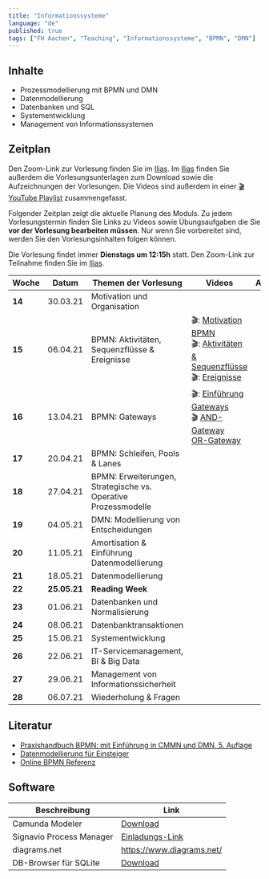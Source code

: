 ```yaml
---
title: "Informationssysteme"
language: "de"
published: true
tags: ["FH Aachen", "Teaching", "Informationssysteme", "BPMN", "DMN"]
---
```


## Inhalte

* Prozessmodellierung mit BPMN und DMN
* Datenmodellierung
* Datenbanken und SQL
* Systementwicklung
* Management von Informationssystemen

## Zeitplan

Den Zoom-Link zur Vorlesung finden Sie im [Ilias](https://www.ili.fh-aachen.de/goto_elearning_crs_709545.html).
Im [Ilias](https://www.ili.fh-aachen.de/goto_elearning_crs_709545.html) finden Sie außerdem die Vorlesungsunterlagen zum Download sowie die Aufzeichnungen der Vorlesungen.
Die Videos sind außerdem in einer [🎬 YouTube Playlist](https://youtube.com/playlist?list=PLl09U8aTDcv1eIkxyPKNAKKmqPJR3RC0o)
zusammengefasst.

Folgender Zeitplan zeigt die aktuelle Planung des Moduls. Zu jedem Vorlesungstermin finden Sie Links zu Videos sowie 
Übungsaufgaben die Sie **vor der Vorlesung bearbeiten müssen**. Nur wenn Sie vorbereitet sind, werden Sie den Vorlesungsinhalten folgen können.

Die Vorlesung findet immer **Dienstags um 12:15h** statt. Den Zoom-Link zur Teilnahme finden Sie im [Ilias](https://www.ili.fh-aachen.de/goto_elearning_crs_709545.html).

| Woche   | Datum    | Themen der Vorlesung                       | Videos                                              | Aufgaben                       |
| ------- | -------- | -------------------------------------------| --------------------------------------------------- | ------------------------------ |
| **14**  | 30.03.21 | Motivation und Organisation                |                                                     |                                |
| **15**  | 06.04.21 | BPMN: Aktivitäten, Sequenzflüsse & Ereignisse | 🎬: [Motivation BPMN](https://youtu.be/UqvgfuY7DIQ) <br/> 🎬: [Aktivitäten & Sequenzflüsse](https://youtu.be/z4pWSXpN8Jo) <br/> 🎬: [Ereignisse](https://youtu.be/z4pWSXpN8Jo) | 
| **16**  | 13.04.21 | BPMN: Gateways                             | 🎬: [Einführung Gateways](https://youtu.be/Ntb_IX7G97g) <br/> 🎬 [AND-Gateway](https://youtu.be/Ntb_IX7G97g) <br/> [OR-Gateway]()| |
| **17**  | 20.04.21 | BPMN: Schleifen, Pools & Lanes             | | |
| **18**  | 27.04.21 | BPMN: Erweiterungen, Strategische vs. Operative Prozessmodelle | | |
| **19**  | 04.05.21 | DMN: Modellierung von Entscheidungen       | | |
| **20**  | 11.05.21 | Amortisation & Einführung Datenmodellierung | | |
| **21**  | 18.05.21 | Datenmodellierung                          | | |
| **22**  | **25.05.21** | **Reading Week**                       |                                                     |                                |
| **23**  | 01.06.21 | Datenbanken und Normalisierung             | | |
| **24**  | 08.06.21 | Datenbanktransaktionen                     | | |
| **25**  | 15.06.21 | Systementwicklung                          | | |
| **26**  | 22.06.21 | IT-Servicemanagement, BI & Big Data        | | |
| **27**  | 29.06.21 | Management von Informationssicherheit      | | | 
| **28**  | 06.07.21 | Wiederholung & Fragen                      | | | 


## Literatur

* [Praxishandbuch BPMN: mit Einführung in CMMN und DMN, 5. Auflage](https://www.hanser-elibrary.com/doi/book/10.3139/9783446450783)
* [Datenmodellierung für Einsteiger](https://www.springer.com/de/book/9783658190699)
* [Online BPMN Referenz](https://camunda.com/bpmn/reference/)

## Software

| Beschreibung | Link |
| ------------ | ------------ |
| Camunda Modeler | [Download](https://camunda.com/download/modeler/) |
| Signavio Process Manager | [Einladungs-Link](https://academic.signavio.com/p/register?link=23abdf2da412488b8a2b0a048827a472) |
| diagrams.net | https://www.diagrams.net/ |
| DB-Browser für SQLite | [Download](https://sqlitebrowser.org/) |
